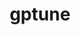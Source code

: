 ---
title: "gptune"
layout: cache
categories: [package, v0.18.0]
meta: {"versions": ["3.0.0"], "compilers": ["gcc@=7.5.0"], "oss": ["ubuntu18.04"], "platforms": ["linux"], "targets": ["x86_64"], "stacks": ["e4s", "root"], "num_specs": 1, "num_specs_by_stack": {"e4s": 1, "root": 1}}
spec_details: [{"hash": "keeljwoyfbh33raauggn5uekrvsz5uec", "compiler": "gcc@=7.5.0", "versions": ["3.0.0"], "os": "ubuntu18.04", "platform": "linux", "target": "x86_64", "variants": ["build_type=RelWithDebInfo", "~hypre", "~ipo", "+mpispawn", "~superlu"], "stacks": ["e4s", "root"], "size": "-", "tarball": "https://binaries.spack.io/releases/v0.18.0/build_cache/linux-ubuntu18.04-x86_64/gcc-7.5.0/gptune-3.0.0/linux-ubuntu18.04-x86_64-gcc-7.5.0-gptune-3.0.0-keeljwoyfbh33raauggn5uekrvsz5uec.spack"}]
---